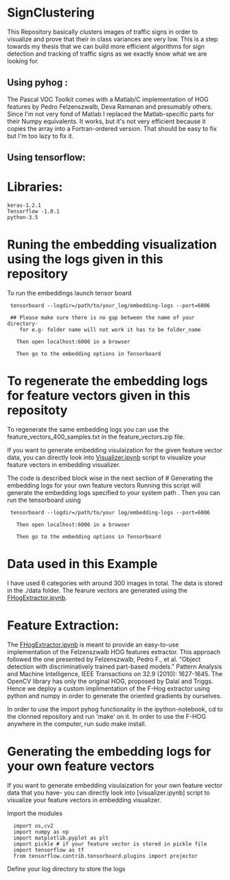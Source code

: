 # SignClustering


This Repository basically clusters images of traffic signs in order to visualize and prove that their in class variances are very low. This is a step towards my thesis that we can build more efficient algorithms for sign detection and tracking of traffic signs as we exactly know what we are looking for.


Using pyhog  : 
----------

The Pascal VOC Toolkit comes with a Matlab/C implementation of HOG features by
Pedro Felzenszwalb, Deva Ramanan and presumably others. Since I'm not very fond
of Matlab I replaced the Matlab-specific parts for their Numpy equivalents. It
works, but it's not very efficient because it copies the array into a
Fortran-ordered version. That should be easy to fix but I'm too lazy to fix it.

Using tensorflow: 
----------


# Libraries:
    keras-1.2.1
    Tensorflow -1.0.1
    python-3.5

# Runing the embedding visualization using the logs given in this repository
To run the embeddings launch tensor board 

     tensorboard --logdir=/path/to/your_log/embedding-logs --port=6006
     
     ## Please make sure there is no gap between the name of your directory-
        for e.g- folder name will not work it has to be folder_name
     
       Then open localhost:6006 in a browser
       
       Then go to the embedding options in Tensorboard
       

# To regenerate the embedding logs for feature vectors given in this repositoty

To regenerate the same embedding logs you can use the feature_vectors_400_samples.txt in the feature_vectors.zip file.

If you want to generate embedding visulaization for the given feature vector data, you can directly look into 
[Visualizer.ipynb](https://github.com/codeJRV/SignClustering/blob/master/Visualizer.ipynb) script to visualize your feature vectors in embedding visualizer.

The code is described block wise in the next section of # Generating the embedding logs for your own feature vectors
Running this script will generate the embedding logs specified to your system path .
Then you can run the tensorboard using

     tensorboard --logdir=/path/to/your log/embedding-logs --port=6006
     
       Then open localhost:6006 in a browser
       
       Then go to the embedding options in Tensorboard

# Data used in this Example
I have used 6 categories with around 300 images in total. The data is stored in the ./data folder. The fearure vectors are generated using the [FHogExtractor.ipynb](https://github.com/codeJRV/SignClustering/blob/master/FHogExtractor.ipynb). 

# Feature Extraction:

The [FHogExtractor.ipynb](https://github.com/codeJRV/SignClustering/blob/master/FHogExtractor.ipynb) is meant to provide an easy-to-use implementation of the Felzenszwalb HOG features extractor. 
This approach followed the one presented by Felzenszwalb, Pedro F., et al. "Object detection with discriminatively trained part-based models." Pattern Analysis and Machine Intelligence, IEEE Transactions on 32.9 (2010): 1627-1645. The OpenCV library has only the original HOG, proposed by Dalal and Triggs. Hence we deploy a custom implimentation of the F-Hog extractor using python and numpy in order to generate the oriented gradients by ourselves.

In order to use the import pyhog functionality in the ipython-notebook, cd to the clonned repository and run 'make' on it. In order to use the F-HOG anywhere in the computer, run sudo make install.



# Generating the embedding logs for your own feature vectors

If you want to generate embedding visulaization for your own feature vector data that you have- you can directly look into 
[visualizer.ipynb] script to visualize your feature vectors in embedding visualizer.

Import the modules
      
      import os,cv2
      import numpy as np
      import matplotlib.pyplot as plt
      import pickle # if your feature vector is stored in pickle file
      import tensorflow as tf
      from tensorflow.contrib.tensorboard.plugins import projector

Define your log directory to store the logs

